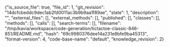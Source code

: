 {"is_source_file": true, "file_id": 1, "git_revision": "14dcfcbeddc9dec1ab2fd0011ac3b9b9aa1f89ae", "state": 1, "description": "", "external_files": [], "external_methods": [], "published": [], "classes": [], "methods": [], "calls": [], "search-terms": [], "filename": "/tmp/kavia/workspace/code-generation/tictactoe-classic-846-851/README.md", "hash": "69c9980376dee14a231e8bfe9ba45313", "format-version": 4, "code-base-name": "default", "knowledge_revision": 2}